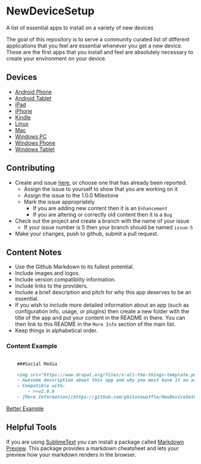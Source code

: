 NewDeviceSetup
==============

A list of essential apps to install on a variety of new devices

The goal of this repository is to serve a community curated list of different applications that you feel are essential whenever you get a new device.  These are the first apps that you install and feel are absolutely necessary to create your environment on your device.

## Devices

- [Android Phone](https://github.com/philosowaffle/NewDeviceSetup/tree/master/Android%20Phone)
- [Android Tablet](https://github.com/philosowaffle/NewDeviceSetup/tree/master/Android%20Tablet)
- [iPad](https://github.com/philosowaffle/NewDeviceSetup/tree/master/iPad)
- [iPhone](https://github.com/philosowaffle/NewDeviceSetup/tree/master/iPhone)
- [Kindle](https://github.com/philosowaffle/NewDeviceSetup/tree/master/Kindle)
- [Linux](https://github.com/philosowaffle/NewDeviceSetup/tree/master/Linux)
- [Mac](https://github.com/philosowaffle/NewDeviceSetup/tree/master/Mac)
- [Windows PC](https://github.com/philosowaffle/NewDeviceSetup/tree/master/Windows)
- [Windows Phone](https://github.com/philosowaffle/NewDeviceSetup/tree/master/Windows%20Phone)
- [Windows Tablet](https://github.com/philosowaffle/NewDeviceSetup/tree/master/Windows%20Tablet)

## Contributing

- Create and issue [here](https://github.com/philosowaffle/NewDeviceSetup/issues), or choose one that has already been reported.
    - Assign the issue to yourself to show that you are working on it
    - Assign the issue to the 1.0.0 Milestone
    - Mark the issue appropriately
        - If you are adding new content then it is an `Enhancement`
        - If you are altering or correctly old content then it is a `Bug`
- Check out the project and create a branch with the name of your issue
    - If your issue number is 5 then your branch should be named `issue-5`
- Make your changes, push to github, submit a pull request.

## Content Notes

- Use the Github Markdown to its fullest potential.
- Include images and logos.
- Include version compatiblity information.
- Include links to the providers.
- Include a brief description and pitch for why this app deserves to be an essential.
- If you wish to include more detailed information about an app (such as configuration info, usage, or plugins) then create a new folder with the title of the app and put your content in the README in there.  You can then link to this README in the `More Info` section of the main list.
- Keep things in alphabetical order.

### Content Example

```markdown

    ###Social Media

    <img src="https://www.drupal.org/files/x-all-the-things-template.png" width="140px"height="100px"/> **[This Awesome App](www.google.com)**
    - Awesome description about this app and why you must have it on all your devices.
    - Compatible with:
        - >=v2.0.0
    - [More Information](https://github.com/philosowaffle/NewDeviceSetup/tree/master/iPhone/MyAwesomeApp) <- assuming you created this directory and there is a readme in there with more information
```
[Better Example](https://github.com/philosowaffle/NewDeviceSetup/blob/master/Mac)

## Helpful Tools

If you are using [SublimeText](http://www.sublimetext.com/) you can install a package called [Markdown Preview](https://sublime.wbond.net/packages/Markdown%20Preview).  This package provides a markdown cheatsheet and lets your preview how your markdown renders in the browser.

